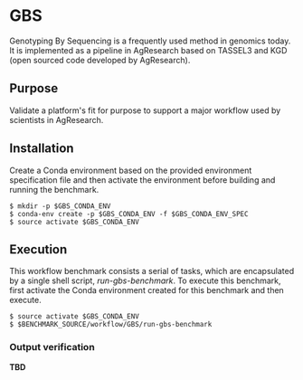 # GBS

Genotyping By Sequencing is a frequently used method in genomics today.  It is implemented as a pipeline in AgResearch based on TASSEL3 and KGD (open sourced code developed by AgResearch). 

## Purpose

Validate a platform's fit for purpose to support a major workflow used by scientists in AgResearch.

## Installation

Create a Conda environment based on the provided environment specification file and then activate the environment before building and running the benchmark. 

```
$ mkdir -p $GBS_CONDA_ENV
$ conda-env create -p $GBS_CONDA_ENV -f $GBS_CONDA_ENV_SPEC
$ source activate $GBS_CONDA_ENV
```


## Execution

This workflow benchmark consists a serial of tasks, which are encapsulated by a single shell script, *run-gbs-benchmark*.  To execute this benchmark, first activate the Conda environment created for this benchmark and then execute.

```
$ source activate $GBS_CONDA_ENV
$ $BENCHMARK_SOURCE/workflow/GBS/run-gbs-benchmark
```

### Output verification

**TBD**
